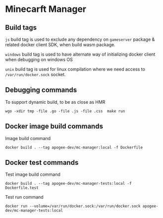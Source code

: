 # Minecarft Manager

## Build tags

`js` build tag is used to exclude any dependency on `gameserver` package & related docker client SDK, when build wasm package.

`windows` build tag is used to have alternate way of initializing docker client when debugging on windows OS

`unix` build tag is used for linux compilation where we need access to `/var/run/docker.sock` socket.

## Debugging commands

To support dynamic build, to be as close as HMR

```pwsh
wgo -xdir tmp -file .go -file .js -file .css  make run
```

## Docker image build commands

Image build command

```pwsh
docker build . --tag apogee-dev/mc-manager:local -f Dockerfile
```

## Docker test commands

Test image build command

```pwsh
docker build . --tag apogee-dev/mc-manager-tests:local -f Dockerfile.test
```

Test run command

```pwsh
docker run --volume=/var/run/docker.sock:/var/run/docker.sock apogee-dev/mc-manager-tests:local
```

